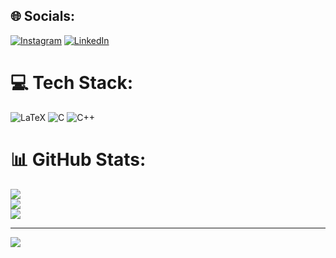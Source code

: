 
## 🌐 Socials:
[![Instagram](https://img.shields.io/badge/Instagram-%23E4405F.svg?logo=Instagram&logoColor=white)](https://instagram.com/https://www.instagram.com/hazeez.k/profilecard/?igsh=N2Zrcm5rOHh4bXVy) [![LinkedIn](https://img.shields.io/badge/LinkedIn-%230077B5.svg?logo=linkedin&logoColor=white)](https://linkedin.com/in/https://www.linkedin.com/in/abdul-hazeez-9554a727a?utm_source=share&utm_campaign=share_via&utm_content=profile&utm_medium=android_app) 

# 💻 Tech Stack:
![LaTeX](https://img.shields.io/badge/latex-%23008080.svg?style=for-the-badge&logo=latex&logoColor=white) ![C](https://img.shields.io/badge/c-%2300599C.svg?style=for-the-badge&logo=c&logoColor=white) ![C++](https://img.shields.io/badge/c++-%2300599C.svg?style=for-the-badge&logo=c%2B%2B&logoColor=white)
# 📊 GitHub Stats:
![](https://github-readme-stats.vercel.app/api?username=AHazeez&theme=dark&hide_border=false&include_all_commits=false&count_private=false)<br/>
![](https://github-readme-streak-stats.herokuapp.com/?user=AHazeez&theme=dark&hide_border=false)<br/>
![](https://github-readme-stats.vercel.app/api/top-langs/?username=AHazeez&theme=dark&hide_border=false&include_all_commits=false&count_private=false&layout=compact)

---
[![](https://visitcount.itsvg.in/api?id=AHazeez&icon=0&color=0)](https://visitcount.itsvg.in)

<!-- Proudly created with GPRM ( https://gprm.itsvg.in ) -->
